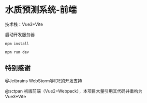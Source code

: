 # 水质预测系统-前端
技术栈：Vue3+Vite

启动开发服务器
```text
npm install

npm run dev
```
## 特别感谢
@Jetbrains WebStorm等IDE的开发支持

@sctpan 初版前端（Vue2+Webpack），本项目大量引用其代码并重构为Vue3+Vite
